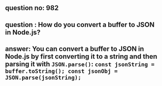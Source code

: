 
      
## question no: 982

## question : How do you convert a buffer to JSON in Node.js?

## answer: You can convert a buffer to JSON in Node.js by first converting it to a string and then parsing it with `JSON.parse()`: `const jsonString = buffer.toString(); const jsonObj = JSON.parse(jsonString);`
      